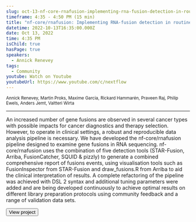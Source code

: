 ```yaml
---
slug: oct-13-nf-core-rnafusion-implementing-rna-fusion-detection-in-routine-cancer-diagnostics
timeframe: 4:35 - 4:50 PM (15 min)
title: "nf-core/rnafusion: Implementing RNA-fusion detection in routine cancer diagnostics"
datetime: 2022-10-13T16:35:00.000Z
date: Oct 13, 2022
time: 4:35 PM
isChild: true
hasPage: true
speakers:
  - Annick Renevey
tags:
  - Community
youtube: Watch on Youtube
youtubeUrl: https://www.youtube.com/c/nextflow
---
```

<div className="mb-4">
  <small className="typo-small">
    Annick Renevey, Martin Proks, Maxime Garcia, Rickard Hammarén, Praveen Raj, Philip Ewels, Anders Jemt, Valtteri Wirta
  </small>
</div>

<hr className="border-t border-gray-50 mb-4 opacity-20" />

An increased number of gene fusions are observed in several cancer types with possible impacts for cancer diagnostics and therapy selection. However, to operate in clinical settings, a robust and reproducible data analysis pipeline is necessary. We have developed the nf-core/rnafusion pipeline designed to examine gene fusions in RNA sequencing. nf-core/rnafusion uses the combination of five detection tools (STAR-Fusion, Arriba, FusionCatcher, SQUID & pizzly) to generate a combined comprehensive report of fusions events, using visualisation tools such as FusionInspector from STAR-Fusion and draw_fusions.R from Arriba to aid the clinical interpretation of results. A complete refactoring of the pipeline was achieved with DSL 2 syntax and additional tuning parameters were added and are being developed continuously to achieve optimal results on different library preparation protocols using community feedback and a range of validation data sets.

<div>
  <Button to="https://github.com/nf-core/rnafusion" variant="secondary" size="md" arrow>
    View project
  </Button>
</div>
